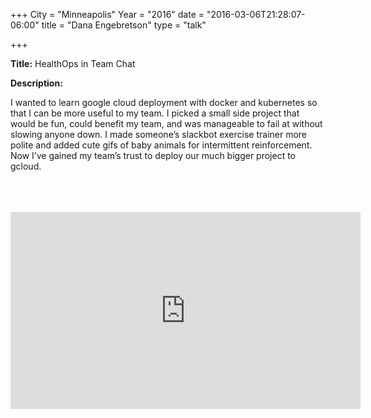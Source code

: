 +++
City = "Minneapolis"
Year = "2016"
date = "2016-03-06T21:28:07-06:00"
title = "Dana Engebretson"
type = "talk"

+++

<div class="span-15  ">
  <div class="span-15  last ">
  <p><strong>Title:</strong>
  HealthOps in Team Chat
</p>

<p><strong>Description:</strong></p>

<p>
I wanted to learn google cloud deployment with docker and kubernetes so that I can be more useful to my team. I picked a small side project that would be fun, could benefit my team, and was manageable to fail at without slowing anyone down. I made someone’s slackbot exercise trainer more polite and added cute gifs of baby animals for intermittent reinforcement. Now I’ve gained my team’s trust to deploy our much bigger project to gcloud.
</p>

<br>
<br>
<script async class="speakerdeck-embed" data-id="7652852936324400aa99cb1638c7e8f1" data-ratio="1.77777777777778" src="//speakerdeck.com/assets/embed.js"></script>

<br>
<iframe width="560" height="315" src="https://www.youtube.com/embed/Avt2Fd1PYAE" frameborder="0" allowfullscreen></iframe>

  </div>
</div>
